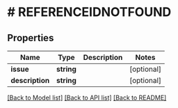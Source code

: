 # # REFERENCEIDNOTFOUND

## Properties

Name | Type | Description | Notes
------------ | ------------- | ------------- | -------------
**issue** | **string** |  | [optional]
**description** | **string** |  | [optional]

[[Back to Model list]](../../README.md#models) [[Back to API list]](../../README.md#endpoints) [[Back to README]](../../README.md)
